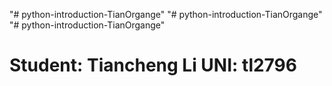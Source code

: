 "# python-introduction-TianOrgange" 
"# python-introduction-TianOrgange" 
"# python-introduction-TianOrgange" 
# Student: Tiancheng Li  UNI: tl2796
